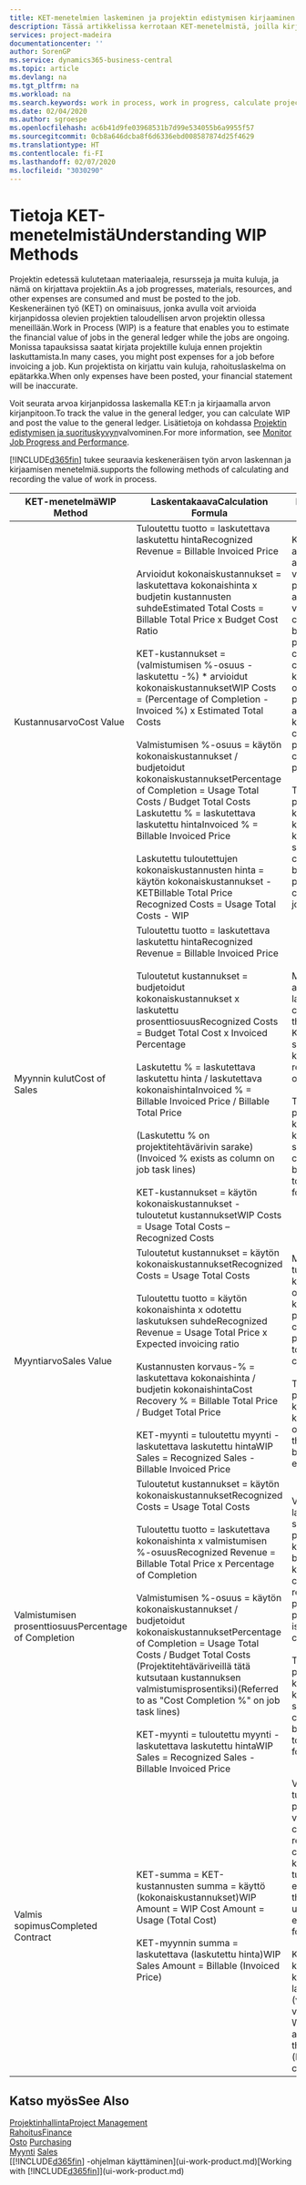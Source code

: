 ```yaml
---
title: KET-menetelmien laskeminen ja projektin edistymisen kirjaaminen| Microsoft Docs
description: Tässä artikkelissa kerrotaan KET-menetelmistä, joilla kirjataan, seurataan ja lasketaan keskeneräisen projektien rahoitustietoja.
services: project-madeira
documentationcenter: ''
author: SorenGP
ms.service: dynamics365-business-central
ms.topic: article
ms.devlang: na
ms.tgt_pltfrm: na
ms.workload: na
ms.search.keywords: work in process, work in progress, calculate project WIP
ms.date: 02/04/2020
ms.author: sgroespe
ms.openlocfilehash: ac6b41d9fe03968531b7d99e534055b6a9955f57
ms.sourcegitcommit: 0cb8a646dcba8f6d6336ebd008587874d25f4629
ms.translationtype: HT
ms.contentlocale: fi-FI
ms.lasthandoff: 02/07/2020
ms.locfileid: "3030290"
---
```

# <a name="understanding-wip-methods"></a><span data-ttu-id="534a2-103">Tietoja KET-menetelmistä</span><span class="sxs-lookup"><span data-stu-id="534a2-103">Understanding WIP Methods</span></span>
<span data-ttu-id="534a2-104">Projektin edetessä kulutetaan materiaaleja, resursseja ja muita kuluja, ja nämä on kirjattava projektiin.</span><span class="sxs-lookup"><span data-stu-id="534a2-104">As a job progresses, materials, resources, and other expenses are consumed and must be posted to the job.</span></span> <span data-ttu-id="534a2-105">Keskeneräinen työ (KET) on ominaisuus, jonka avulla voit arvioida kirjanpidossa olevien projektien taloudellisen arvon projektin ollessa meneillään.</span><span class="sxs-lookup"><span data-stu-id="534a2-105">Work in Process (WIP) is a feature that enables you to estimate the financial value of jobs in the general ledger while the jobs are ongoing.</span></span> <span data-ttu-id="534a2-106">Monissa tapauksissa saatat kirjata projektille kuluja ennen projektin laskuttamista.</span><span class="sxs-lookup"><span data-stu-id="534a2-106">In many cases, you might post expenses for a job before invoicing a job.</span></span> <span data-ttu-id="534a2-107">Kun projektista on kirjattu vain kuluja, rahoituslaskelma on epätarkka.</span><span class="sxs-lookup"><span data-stu-id="534a2-107">When only expenses have been posted, your financial statement will be inaccurate.</span></span>

<span data-ttu-id="534a2-108">Voit seurata arvoa kirjanpidossa laskemalla KET:n ja kirjaamalla arvon kirjanpitoon.</span><span class="sxs-lookup"><span data-stu-id="534a2-108">To track the value in the general ledger, you can calculate WIP and post the value to the general ledger.</span></span> <span data-ttu-id="534a2-109">Lisätietoja on kohdassa [Projektin edistymisen ja suorituskyvyn](projects-how-monitor-progress-performance.md)valvominen.</span><span class="sxs-lookup"><span data-stu-id="534a2-109">For more information, see [Monitor Job Progress and Performance](projects-how-monitor-progress-performance.md).</span></span>

[!INCLUDE[d365fin](includes/d365fin_md.md)] <span data-ttu-id="534a2-110">tukee seuraavia keskeneräisen työn arvon laskennan ja kirjaamisen menetelmiä.</span><span class="sxs-lookup"><span data-stu-id="534a2-110">supports the following methods of calculating and recording the value of work in process.</span></span>

| <span data-ttu-id="534a2-111">KET-menetelmä</span><span class="sxs-lookup"><span data-stu-id="534a2-111">WIP Method</span></span> | <span data-ttu-id="534a2-112">Laskentakaava</span><span class="sxs-lookup"><span data-stu-id="534a2-112">Calculation Formula</span></span> | <span data-ttu-id="534a2-113">Laskennan kuvaus</span><span class="sxs-lookup"><span data-stu-id="534a2-113">Calculation Description</span></span> |
| --- | --- | --- |
| <span data-ttu-id="534a2-114">Kustannusarvo</span><span class="sxs-lookup"><span data-stu-id="534a2-114">Cost Value</span></span> |<span data-ttu-id="534a2-115">Tuloutettu tuotto = laskutettava laskutettu hinta</span><span class="sxs-lookup"><span data-stu-id="534a2-115">Recognized Revenue = Billable Invoiced Price</span></span><br /><br /> <span data-ttu-id="534a2-116">Arvioidut kokonaiskustannukset = laskutettava kokonaishinta x budjetin kustannusten suhde</span><span class="sxs-lookup"><span data-stu-id="534a2-116">Estimated Total Costs = Billable Total Price x Budget Cost Ratio</span></span><br /><br /> <span data-ttu-id="534a2-117">KET-kustannukset = (valmistumisen %-osuus - laskutettu -%) \* arvioidut kokonaiskustannukset</span><span class="sxs-lookup"><span data-stu-id="534a2-117">WIP Costs = (Percentage of Completion - Invoiced %) x Estimated Total Costs</span></span><br /><br /> <span data-ttu-id="534a2-118">Valmistumisen %-osuus = käytön kokonaiskustannukset / budjetoidut kokonaiskustannukset</span><span class="sxs-lookup"><span data-stu-id="534a2-118">Percentage of Completion = Usage Total Costs / Budget Total Costs</span></span><br /> <span data-ttu-id="534a2-119">Laskutettu % = laskutettava laskutettu hinta</span><span class="sxs-lookup"><span data-stu-id="534a2-119">Invoiced % = Billable Invoiced Price</span></span><br /><br /> <span data-ttu-id="534a2-120">Laskutettu tuloutettujen kokonaiskustannusten hinta = käytön kokonaiskustannukset - KET</span><span class="sxs-lookup"><span data-stu-id="534a2-120">Billable Total Price Recognized Costs = Usage Total Costs - WIP</span></span> |<span data-ttu-id="534a2-121">Kustannusarvon laskelmat aloitetaan laskemalla tuotettujen arvo. Se tehdään ottamalla osa valmistumisen prosenttiosuuteen perustuvista arvioiduista kustannuksista.</span><span class="sxs-lookup"><span data-stu-id="534a2-121">Cost value calculations start by calculating the value of what has been provided by taking a proportion of the estimated total costs based on percentage of completion.</span></span> <span data-ttu-id="534a2-122">Laskutetut kustannukset vähennetään ottamalla osa laskutettuun prosenttiin perustuvista arvioiduista kokonaiskustannuksista.</span><span class="sxs-lookup"><span data-stu-id="534a2-122">Invoiced costs are subtracted by taking a proportion of the estimated total costs based on the invoiced percentage.</span></span><br /><br /> <span data-ttu-id="534a2-123">Tämä laskenta vaatii, että koko projektin laskutettava kokonaishinta, budjetoitu kokonaishinta ja budjetoidut kokonaiskustannukset on syötettävä oikein.</span><span class="sxs-lookup"><span data-stu-id="534a2-123">This calculation requires that the billable total price, budget total price, and budget total costs be correctly entered for the whole job.</span></span> |
| <span data-ttu-id="534a2-124">Myynnin kulut</span><span class="sxs-lookup"><span data-stu-id="534a2-124">Cost of Sales</span></span> |<span data-ttu-id="534a2-125">Tuloutettu tuotto = laskutettava laskutettu hinta</span><span class="sxs-lookup"><span data-stu-id="534a2-125">Recognized Revenue = Billable Invoiced Price</span></span><br /><br /> <span data-ttu-id="534a2-126">Tuloutetut kustannukset = budjetoidut kokonaiskustannukset x laskutettu prosenttiosuus</span><span class="sxs-lookup"><span data-stu-id="534a2-126">Recognized Costs = Budget Total Cost x Invoiced Percentage</span></span><br /><br /> <span data-ttu-id="534a2-127">Laskutettu % = laskutettava laskutettu hinta / laskutettava kokonaishinta</span><span class="sxs-lookup"><span data-stu-id="534a2-127">Invoiced % = Billable Invoiced Price / Billable Total Price</span></span><br /><br /> <span data-ttu-id="534a2-128">(Laskutettu % on projektitehtävärivin sarake)</span><span class="sxs-lookup"><span data-stu-id="534a2-128">(Invoiced % exists as column on job task lines)</span></span><br /><br /> <span data-ttu-id="534a2-129">KET-kustannukset = käytön kokonaiskustannukset - tuloutetut kustannukset</span><span class="sxs-lookup"><span data-stu-id="534a2-129">WIP Costs = Usage Total Costs – Recognized Costs</span></span> |<span data-ttu-id="534a2-130">Myynnin kulujen laskeminen alkaa tuloutettujen kustannusten laskemisella.</span><span class="sxs-lookup"><span data-stu-id="534a2-130">Cost of sales calculations begin by calculating the recognized costs.</span></span> <span data-ttu-id="534a2-131">Kustannukset tuloutetaan suhteessa budjetin kokonaiskustannuksiin.</span><span class="sxs-lookup"><span data-stu-id="534a2-131">Costs are recognized proportionally based on budget total costs.</span></span><br /><br /> <span data-ttu-id="534a2-132">Tämä laskenta vaatii, että koko projektin laskutettava kokonaishinta ja budjetin kokonaiskustannukset on syötettävä oikein.</span><span class="sxs-lookup"><span data-stu-id="534a2-132">This calculation requires that the billable total price and budget total costs be correctly entered for the whole job.</span></span> |
| <span data-ttu-id="534a2-133">Myyntiarvo</span><span class="sxs-lookup"><span data-stu-id="534a2-133">Sales Value</span></span> |<span data-ttu-id="534a2-134">Tuloutetut kustannukset = käytön kokonaiskustannukset</span><span class="sxs-lookup"><span data-stu-id="534a2-134">Recognized Costs = Usage Total Costs</span></span><br /><br /> <span data-ttu-id="534a2-135">Tuloutettu tuotto = käytön kokonaishinta x odotettu laskutuksen suhde</span><span class="sxs-lookup"><span data-stu-id="534a2-135">Recognized Revenue = Usage Total Price x Expected invoicing ratio</span></span><br /><br /> <span data-ttu-id="534a2-136">Kustannusten korvaus-% = laskutettava kokonaishinta / budjetin kokonaishinta</span><span class="sxs-lookup"><span data-stu-id="534a2-136">Cost Recovery % = Billable Total Price / Budget Total Price</span></span><br /><br /> <span data-ttu-id="534a2-137">KET-myynti = tuloutettu myynti - laskutettava laskutettu hinta</span><span class="sxs-lookup"><span data-stu-id="534a2-137">WIP Sales = Recognized Sales - Billable Invoiced Price</span></span> |<span data-ttu-id="534a2-138">Myyntiarvon laskelmat tulouttavat tuoton suhteessa käytön kokonaiskustannuksiin ja odotettuihin kustannuksiin korvaussuhteen perusteella.</span><span class="sxs-lookup"><span data-stu-id="534a2-138">Sales value calculations recognize revenue proportionally based on usage total costs and the expected cost recovery ratio.</span></span><br /><br /> <span data-ttu-id="534a2-139">Tämä laskenta vaatii, että koko projektin laskutettava kokonaishinta ja budjetin kokonaishinta on syötettävä oikein.</span><span class="sxs-lookup"><span data-stu-id="534a2-139">This calculation requires that the billable total price and budget total price be correctly entered for the whole job.</span></span> |
| <span data-ttu-id="534a2-140">Valmistumisen prosenttiosuus</span><span class="sxs-lookup"><span data-stu-id="534a2-140">Percentage of Completion</span></span> |<span data-ttu-id="534a2-141">Tuloutetut kustannukset = käytön kokonaiskustannukset</span><span class="sxs-lookup"><span data-stu-id="534a2-141">Recognized Costs = Usage Total Costs</span></span><br /><br /> <span data-ttu-id="534a2-142">Tuloutettu tuotto = laskutettava kokonaishinta x valmistumisen %-osuus</span><span class="sxs-lookup"><span data-stu-id="534a2-142">Recognized Revenue = Billable Total Price x Percentage of Completion</span></span><br /><br /> <span data-ttu-id="534a2-143">Valmistumisen %-osuus = käytön kokonaiskustannukset / budjetoidut kokonaiskustannukset</span><span class="sxs-lookup"><span data-stu-id="534a2-143">Percentage of Completion = Usage Total Costs / Budget Total Costs</span></span><br /> <span data-ttu-id="534a2-144">(Projektitehtäväriveillä tätä kutsutaan kustannuksen valmistumisprosentiksi)</span><span class="sxs-lookup"><span data-stu-id="534a2-144">(Referred to as "Cost Completion %" on job task lines)</span></span><br /><br /> <span data-ttu-id="534a2-145">KET-myynti = tuloutettu myynti - laskutettava laskutettu hinta</span><span class="sxs-lookup"><span data-stu-id="534a2-145">WIP Sales = Recognized Sales - Billable Invoiced Price</span></span> |<span data-ttu-id="534a2-146">Valmistumisen %-osuuden laskennat tulouttavat tuoton suhteessa valmistumisen prosenttiosuuteen (eli käytön kokonaiskustannuksiin ja budjetin kustannuksiin).</span><span class="sxs-lookup"><span data-stu-id="534a2-146">Percentage of completion calculations recognize revenue proportionally based on the percentage of completion, that is, usage total costs vs. budget costs.</span></span><br /><br /> <span data-ttu-id="534a2-147">Tämä laskenta vaatii, että koko projektin laskutettava kokonaishinta ja budjetin kokonaiskustannukset on syötettävä oikein.</span><span class="sxs-lookup"><span data-stu-id="534a2-147">This calculation requires that the billable total price and budget total costs be correctly entered for the whole job.</span></span> |
| <span data-ttu-id="534a2-148">Valmis sopimus</span><span class="sxs-lookup"><span data-stu-id="534a2-148">Completed Contract</span></span> |<span data-ttu-id="534a2-149">KET-summa = KET-kustannusten summa = käyttö (kokonaiskustannukset)</span><span class="sxs-lookup"><span data-stu-id="534a2-149">WIP Amount = WIP Cost Amount = Usage (Total Cost)</span></span><br /><br /> <span data-ttu-id="534a2-150">KET-myynnin summa = laskutettava (laskutettu hinta)</span><span class="sxs-lookup"><span data-stu-id="534a2-150">WIP Sales Amount = Billable (Invoiced Price)</span></span> |<span data-ttu-id="534a2-151">Valmis sopimus ei tulouta tuottoa ja kustannuksia ennen projektin valmistumista.</span><span class="sxs-lookup"><span data-stu-id="534a2-151">Completed contract does not recognize revenue and costs until the job is complete.</span></span> <span data-ttu-id="534a2-152">Tästä voi olla hyötyä, kun projektin kustannusten ja tuoton arviointi on hyvin epävarmaa.</span><span class="sxs-lookup"><span data-stu-id="534a2-152">You may want to do this when there is high uncertainty around the estimates of costs and revenue for the job.</span></span><br /><br /> <span data-ttu-id="534a2-153">Kaikki käyttö kirjataan KET-kustannusten tilille (saatavat) ja kaikki laskutettu myynti kirjataan laskutetun KET-myynnin tilille (velat), kunnes projekti on valmis.</span><span class="sxs-lookup"><span data-stu-id="534a2-153">All usage is posted to the WIP Costs account (asset) and all invoiced sales are posted to the WIP Invoiced Sales account (liability) until the job is complete.</span></span> |

## <a name="see-also"></a><span data-ttu-id="534a2-154">Katso myös</span><span class="sxs-lookup"><span data-stu-id="534a2-154">See Also</span></span>
[<span data-ttu-id="534a2-155">Projektinhallinta</span><span class="sxs-lookup"><span data-stu-id="534a2-155">Project Management</span></span>](projects-manage-projects.md)  
[<span data-ttu-id="534a2-156">Rahoitus</span><span class="sxs-lookup"><span data-stu-id="534a2-156">Finance</span></span>](finance.md)  
<span data-ttu-id="534a2-157">[Osto](purchasing-manage-purchasing.md)       </span><span class="sxs-lookup"><span data-stu-id="534a2-157">[Purchasing](purchasing-manage-purchasing.md)       </span></span>  
<span data-ttu-id="534a2-158">[Myynti](sales-manage-sales.md)    </span><span class="sxs-lookup"><span data-stu-id="534a2-158">[Sales](sales-manage-sales.md)    </span></span>  
<span data-ttu-id="534a2-159">[[!INCLUDE[d365fin](includes/d365fin_md.md)] -ohjelman käyttäminen](ui-work-product.md)</span><span class="sxs-lookup"><span data-stu-id="534a2-159">[Working with [!INCLUDE[d365fin](includes/d365fin_md.md)]](ui-work-product.md)</span></span>  

